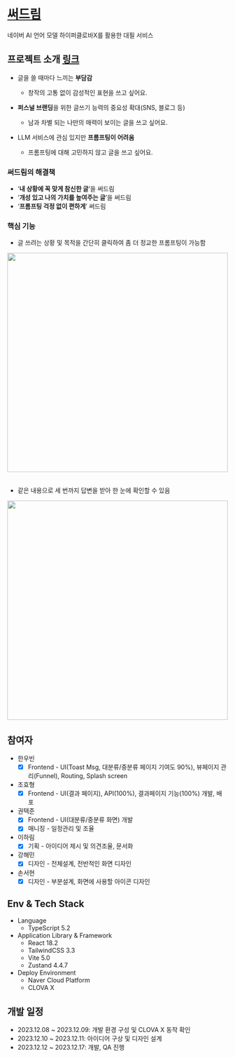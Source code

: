 # [써드림](https://sseo-dream-o5m6.vercel.app/)

네이버 AI 언어 모델 하이퍼클로바X를 활용한 대필 서비스

## 프로젝트 소개 [링크](https://immense-recess-5a2.notion.site/23b71b9d8a0a44829b12d61dd210e335)

- 글을 쓸 때마다 느끼는 **부담감**
    - 창작의 고통 없이 감성적인 표현을 쓰고 싶어요.

- **퍼스널 브랜딩**을 위한 글쓰기 능력의 중요성 확대(SNS, 블로그 등)
    - 남과 차별 되는 나만의 매력이 보이는 글을 쓰고 싶어요.

- LLM 서비스에 관심 있지만 **프롬프팅이 어려움**
    - 프롬프팅에 대해 고민하지 않고 글을 쓰고 싶어요.

### 써드림의 해결책

- ‘**내 상황에 꼭 맞게 참신한 글**’을 써드림
- ‘**개성 있고 나의 가치를 높여주는 글**’을 써드림
- ‘**프롬프팅 걱정 없이 편하게**’ 써드림

### 핵심 기능

- 글 쓰려는 상황 및 목적을 간단히 클릭하여 좀 더 정교한 프롬프팅이 가능함

<img width="100%" height="500px" src="https://github.com/megaptera-kr/frontend-survival-week08/assets/52212226/993b49e9-1c59-4ece-b973-53e31205dec4">

</br>
</br>

- 같은 내용으로 세 번까지 답변을 받아 한 눈에 확인할 수 있음

<img width="100%" height="500px" src="https://github.com/megaptera-kr/frontend-survival-week08/assets/52212226/20f7e2de-849e-49ee-9e9e-55c28e2f82ca">

## 참여자
* 한우빈
   - [x] Frontend - UI(Toast Msg, 대분류/중분류 페이지 기여도 90%), 뷰페이지 관리(Funnel), Routing, Splash screen

* 조효형
   - [x] Frontend - UI(결과 페이지), API(100%), 결과페이지 기능(100%) 개발, 배포

* 권택준
   - [x] Frontend - UI(대분류/중분류 화면) 개발
   - [x] 매니징 - 일정관리 및 조율

* 이하림
   - [x] 기획 - 아이디어 제시 및 의견조율, 문서화

* 강해민
   - [x] 디자인 - 전체설계, 전반적인 화면 디자인

* 손서현
   - [x] 디자인 - 부분설계, 화면에 사용할 아이콘 디자인

## Env & Tech Stack
* Language
    * TypeScript 5.2
* Application Library & Framework
    * React 18.2
    * TailwindCSS 3.3
    * Vite 5.0
    * Zustand 4.4.7
* Deploy Environment
    * Naver Cloud Platform
    * CLOVA X

## 개발 일정
- 2023.12.08 ~ 2023.12.09: 개발 환경 구성 및 CLOVA X 동작 확인
- 2023.12.10 ~ 2023.12.11: 아이디어 구상 및 디자인 설계
- 2023.12.12 ~ 2023.12.17: 개발, QA 진행
